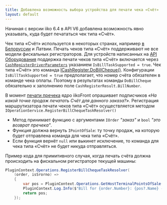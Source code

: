 ```yaml
---
title: Добавлена возможность выбора устройства для печати чека «Счёт‎» 
layout: default
---
```

Начиная с версии iiko 6.4 в API V6 добавлена возможность явно указывать, куда будет печататься чек типа «Счёт‎». 

Чек типа «Счёт‎» используется в некоторых странах, например [в Белоруссии](https://ru.iiko.help/articles/how-to-iiko/fr-belarus) и Латвии.
Печать чеков типа «Счёт‎» поддерживают не все модели фискальных регистраторов. Для устройств написанных на [API Оборудования](https://iiko.github.io/front.api.doc/v6/ru/Devices.html) поддержка печати чеков типа «Счёт‎» включается через [`CashRegisterDriverParameters`](http://iiko.github.io/front.api.sdk/v6/html/Properties_T_Resto_Front_Api_V6_Data_Device_Settings_CashRegisterDriverParameters.htm) указанием `IsBillTaskSupported = true`.
Чек типа «Счёт‎» это команда [ICashRegister.DoBillCheque()](http://iiko.github.io/front.api.sdk/v6/html/M_Resto_Front_Api_V6_Devices_ICashRegister_DoBillCheque.htm).
Конфигурации `IsBillTaskSupported = true` предполагает, что номер счёта обязателен в команде чека оплаты.
Поэтому в результатах команды `DoBillCheque` обязательно к заполнению поле `CashRegisterResult.BillNumber`.

В момент [печати пречека](https://ru.iiko.help/articles/iikofront-5-4/topic-48) ядро iikoFront опрашивает подписчиков *«На какой точке продаж печатать Счёт‎ для данного заказа?»*.
Регистрация маршрутизатора печати чеков типа «Счёт‎» осуществляется методом `IOperationService.RegisterBillChequeTaskResolver()`

- Метод принимает функцию с аргументами `IOrder` *"заказ"* и `bool` *"это возврат пречека"*.
- Функция должна вернуть `IPointOfSale`: ту точку продаж, на которую будет отправлена команда для чека типа «Счёт‎».
- Если функция вернёт `null` или выкинет исключение, то команда для чека типа «Счёт‎» не будет никуда отправляться.

Пример кода для примитивного случая, когда печать счёта должна происходить на фискальном регистраторе текущей машины: 

```cs
PluginContext.Operations.RegisterBillChequeTaskResolver(
    (order, isSrorno) =>
    {
        var pos = PluginContext.Operations.GetHostTerminalPointsOfSale().FirstOrDefault();
        PluginContext.Log.Info($"Bill for {order.Number}: {pos?.Name} - {pos?.Id}");
        return pos;
    });
```


